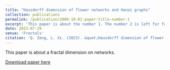 ```yaml
---
title: "Hausdorff dimension of flower networks and Hanoi graphs"
collection: publications
permalink: /publication/2009-10-01-paper-title-number-1
excerpt: 'This paper is about the number 1. The number 2 is left for future work.'
date: 2023-07-29
venue: 'Fractals'
citation: 'Q. Zeng, L. Xi. (2023). &quot;Hausdorff dimension of flower networks and Hanoi graphs.&quot; <i>Fractals</i>. 31(7) 2350064.'
---
```

This paper is about a fractal dimension on networks.

[Download paper here](http://academicpages.github.io/files/230729.pdf)


